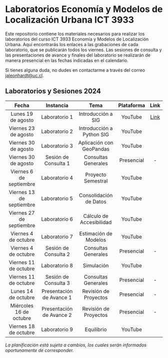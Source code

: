 # Laboratorios Economía y Modelos de Localización Urbana ICT 3933

Este repositorio contiene los materiales necesarios para realizar los laboratorios del curso ICT 3933 Economía y Modelos de Localización Urbana. Aquí encontrarás los enlaces a las grabaciones de cada laboratorio, que se publicarán todos los viernes. Las sesiones de consulta y las presentaciones de avance y finales del laboratorio se realizarán de manera presencial en las fechas indicadas en el calendario.

Si tienes alguna duda, no dudes en contactarme a través del correo [jaleonhardt@uc.cl](mailto:jaleonhardt@uc.cl).

## Laboratorios y Sesiones 2024

| Fecha                        | Instancia                         | Tema                        | Plataforma | Link                               |
| :--------------------------: | :-------------------------------: | :-------------------------: | :--------: | :---------------------------------: |
| Lunes 19 de agosto           | Laboratorio 1                     | Introducción a SIG           | YouTube    | [Link](https://youtu.be/_9iZmFnye8Y)|
| Viernes 23 de agosto         | Laboratorio 2                     | Introducción a Python SIG    | YouTube    | |
| Viernes 30 de agosto         | Laboratorio 3                     | Aplicación con GeoPandas     | YouTube    | |
| Viernes 30 de agosto         | Sesión de Consulta 1              | Consultas Generales          | Presencial | -                                  |
| Viernes 6 de septiembre      | Laboratorio 4                     | Proyecto Semestral           | YouTube    | |
| Viernes 13 de septiembre     | Laboratorio 5                     | Consolidación de Datos       | YouTube    | |
| Viernes 27 de septiembre     | Laboratorio 6                     | Cálculo de Accesibilidad     | YouTube    | |
| Viernes 4 de octubre         | Laboratorio 7                     | Estimación de Modelos        | YouTube    | |
| Viernes 4 de octubre         | Sesión de Consulta 2              | Consultas Generales          | Presencial | -                                  |
| Viernes 11 de octubre        | Laboratorio 8                     | Simulación                   | YouTube    | |
| Viernes 11 de octubre        | Sesión de Consulta 3              | Consultas Generales          | Presencial | -                                  |
| Lunes 14 de octubre          | Presentación de Avance 1          | Revisión de Proyectos        | Presencial | -                                  |
| Miércoles 16 de octubre      | Presentación de Avance 2          | Revisión de Proyectos        | Presencial | -                                  |
| Viernes 18 de octubre        | Laboratorio 9                     | Equilibrio                   | YouTube    | |

*La planificación está sujeta a cambios, los cuales serán informados oportunamente de corresponder.*
